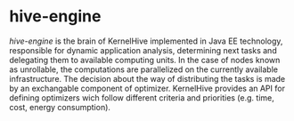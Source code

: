 # hive-engine

*hive-engine* is the brain of KernelHive implemented in Java EE technology, responsible for dynamic application analysis, determining next tasks and delegating them to available computing units. In the case of nodes known as unrollable, the computations are parallelized on the currently available infrastructure. The decision about the way of distributing the tasks is made by an exchangable component of optimizer. KernelHive provides an API for defining optimizers wich follow different criteria and priorities (e.g. time, cost, energy consumption).